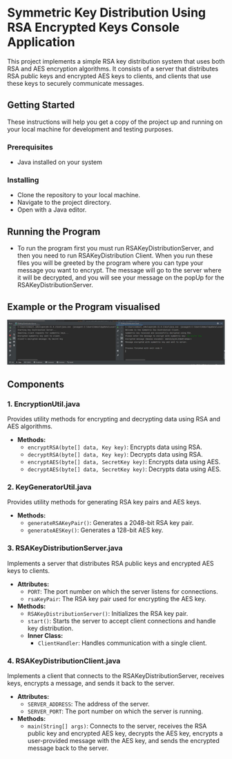 # Symmetric Key Distribution Using RSA Encrypted Keys Console Application

This project implements a simple RSA key distribution system that uses both RSA and AES encryption algorithms. It consists of a server that distributes RSA public keys and encrypted AES keys to clients, and clients that use these keys to securely communicate messages.
## Getting Started 
These instructions will help you get a copy of the project up and running on your local machine for development and testing purposes.
### Prerequisites
  - Java installed on your system
  
### Installing
  - Clone the repository to your local machine.
  - Navigate to the project directory.
  - Open with a Java editor.
## Running the Program
  - To run the program first you must run RSAKeyDistributionServer, and then you need to run RSAKeyDistribution Client. When you run these files you will be greeted by the program where you can type your message you want to encrypt. The message will go to the server where it will be decrypted, and you will see your message on the popUp for the RSAKeyDistributionServer. 
## Example or the Program visualised
![The runned program](Photos/Capture.JPG)
## Components

### 1. EncryptionUtil.java

Provides utility methods for encrypting and decrypting data using RSA and AES algorithms.

- **Methods:**
    - `encryptRSA(byte[] data, Key key)`: Encrypts data using RSA.
    - `decryptRSA(byte[] data, Key key)`: Decrypts data using RSA.
    - `encryptAES(byte[] data, SecretKey key)`: Encrypts data using AES.
    - `decryptAES(byte[] data, SecretKey key)`: Decrypts data using AES.

### 2. KeyGeneratorUtil.java

Provides utility methods for generating RSA key pairs and AES keys.

- **Methods:**
    - `generateRSAKeyPair()`: Generates a 2048-bit RSA key pair.
    - `generateAESKey()`: Generates a 128-bit AES key.

### 3. RSAKeyDistributionServer.java

Implements a server that distributes RSA public keys and encrypted AES keys to clients.

- **Attributes:**
    - `PORT`: The port number on which the server listens for connections.
    - `rsaKeyPair`: The RSA key pair used for encrypting the AES key.
- **Methods:**
    - `RSAKeyDistributionServer()`: Initializes the RSA key pair.
    - `start()`: Starts the server to accept client connections and handle key distribution.
    - **Inner Class:**
        - `ClientHandler`: Handles communication with a single client.

### 4. RSAKeyDistributionClient.java

Implements a client that connects to the RSAKeyDistributionServer, receives keys, encrypts a message, and sends it back to the server.

- **Attributes:**
    - `SERVER_ADDRESS`: The address of the server.
    - `SERVER_PORT`: The port number on which the server is running.
- **Methods:**
    - `main(String[] args)`: Connects to the server, receives the RSA public key and encrypted AES key, decrypts the AES key, encrypts a user-provided message with the AES key, and sends the encrypted message back to the server.

